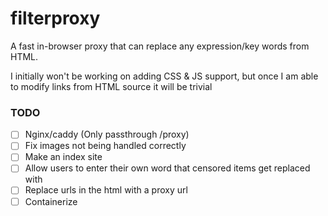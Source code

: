 # filterproxy
A fast in-browser proxy that can replace any expression/key words from HTML.

I initially won't be working on adding CSS & JS support, but once I am able to modify links from HTML source it will be trivial


### TODO
- [ ] Nginx/caddy (Only passthrough /proxy)
- [ ] Fix images not being handled correctly
- [ ] Make an index site
- [ ] Allow users to enter their own word that censored items get replaced with
- [ ] Replace urls in the html with a proxy url
- [ ] Containerize
